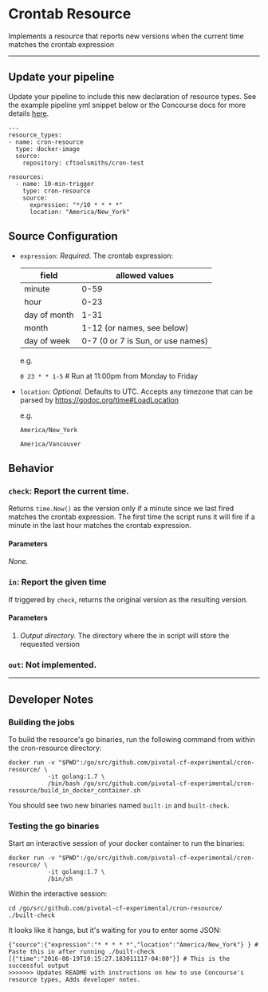 # Crontab Resource

Implements a resource that reports new versions when the current time
matches the crontab expression

---
## Update your pipeline

Update your pipeline to include this new declaration of resource types. See the example pipeline yml snippet below or the Concourse docs for more details [here](https://concourse.ci/configuring-resource-types.html).
```
---
resource_types:
- name: cron-resource
  type: docker-image
  source:
    repository: cftoolsmiths/cron-test

resources:
  - name: 10-min-trigger
    type: cron-resource
    source:
      expression: "*/10 * * * *"
      location: "America/New_York"
```

## Source Configuration

* `expression`: *Required.* The crontab expression:

    |field       | allowed values |
    |-------------|----------------|
    |minute       | 0-59 |
    |hour         | 0-23 |
    |day of month | 1-31 |
    |month        | 1-12 (or names, see below) |
    |day of week  | 0-7 (0 or 7 is Sun, or use names) |

  e.g.

    `0 23 * * 1-5` # Run at 11:00pm from Monday to Friday

* `location`: *Optional.* Defaults to UTC. Accepts any timezone that
  can be parsed by https://godoc.org/time#LoadLocation

  e.g.

  `America/New_York`

  `America/Vancouver`

## Behavior

### `check`: Report the current time.

Returns `time.Now()` as the version only if a minute since we last
fired matches the crontab expression. The first time the script runs
it will fire if a minute in the last hour matches the crontab
expression.

#### Parameters

*None.*

### `in`: Report the given time

If triggered by `check`, returns the original version as the resulting
version.

#### Parameters

1. *Output directory.* The directory where the in script will store
   the requested version

### `out`: Not implemented.

---
## Developer Notes

### Building the jobs

To build the resource's go binaries, run the following command from within the cron-resource directory:

```
docker run -v "$PWD":/go/src/github.com/pivotal-cf-experimental/cron-resource/ \
           -it golang:1.7 \
           /bin/bash /go/src/github.com/pivotal-cf-experimental/cron-resource/build_in_docker_container.sh
```

You should see two new binaries named `built-in` and `built-check`.

### Testing the go binaries

Start an interactive session of your docker container to run the binaries:

```
docker run -v "$PWD":/go/src/github.com/pivotal-cf-experimental/cron-resource/ \
           -it golang:1.7 \
           /bin/sh
```

Within the interactive session:

```
cd /go/src/github.com/pivotal-cf-experimental/cron-resource/
./built-check
```

It looks like it hangs, but it's waiting for you to enter some JSON:

```
{"source":{"expression":"* * * * *","location":"America/New_York"} } # Paste this in after running ./built-check
[{"time":"2016-08-19T10:15:27.183011117-04:00"}] # This is the successful output
>>>>>>> Updates README with instructions on how to use Concourse's resource types, Adds developer notes.
```
